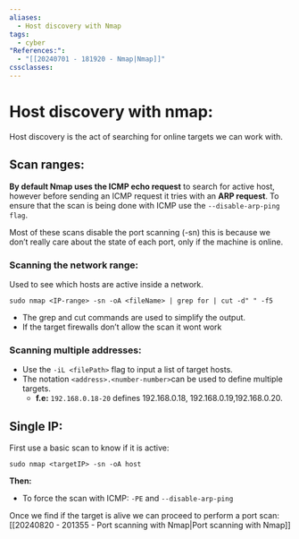 ```yaml
---
aliases:
  - Host discovery with Nmap
tags:
  - cyber
"References:":
  - "[[20240701 - 181920 - Nmap|Nmap]]"
cssclasses:
---
```

# Host discovery with nmap: 
Host discovery is the act of searching for online targets we can work with.

## Scan ranges: 
**By default Nmap uses the ICMP echo request** to search for active host, however before sending an ICMP request it tries with an **ARP request**. To ensure that the scan is being done with ICMP use the `--disable-arp-ping flag`. 


Most of these scans disable the port scanning (-sn) this is because we don’t really care about the state of each port, only if the machine is online. 
### Scanning the network range:
Used to see which hosts are active inside a network.
```shell
sudo nmap <IP-range> -sn -oA <fileName> | grep for | cut -d" " -f5
```
+ The grep and cut commands are used to simplify the output. 
+ If the target firewalls don’t allow the scan it wont work
### Scanning multiple addresses: 
+ Use the `-iL <filePath>` flag to input a list of target hosts.
+ The notation `<address>.<number-number>`can be used to define multiple targets. 
	+ **f.e:** `192.168.0.18-20` defines 192.168.0.18, 192.168.0.19,192.168.0.20. 
## Single IP:
First use a basic scan to know if it is active: 
```shell
sudo nmap <targetIP> -sn -oA host 
```

**Then:**
+ To force the scan with ICMP: `-PE` and `--disable-arp-ping` 

Once we find if the target is alive we can proceed to perform a port scan: [[20240820 - 201355 - Port scanning with Nmap|Port scanning with Nmap]]